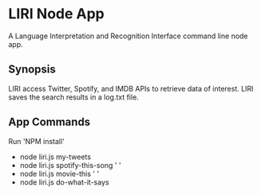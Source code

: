 # LIRI Node App
A Language Interpretation and Recognition Interface command line node app.

## Synopsis
LIRI access Twitter, Spotify, and IMDB APIs to retrieve data of interest. LIRI saves the search results in a log.txt file.

## App Commands
Run 'NPM install'

- node liri.js my-tweets
- node liri.js spotify-this-song ' '
- node liri.js movie-this ' '
- node liri.js do-what-it-says

